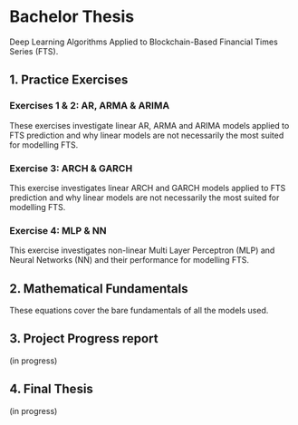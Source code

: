 # Bachelor Thesis
Deep Learning Algorithms Applied to Blockchain-Based Financial Times Series (FTS).

## 1. Practice Exercises
### Exercises 1 & 2: AR, ARMA & ARIMA
These exercises investigate linear AR, ARMA and ARIMA models applied to FTS prediction and why linear models are not necessarily the most suited for modelling FTS.

### Exercise 3: ARCH & GARCH
This exercise investigates linear ARCH and GARCH models applied to FTS prediction and why linear models are not necessarily the most suited for modelling FTS.

### Exercise 4: MLP & NN
This exercise investigates non-linear Multi Layer Perceptron (MLP) and Neural Networks (NN) and their performance for modelling FTS.

## 2. Mathematical Fundamentals 
These equations cover the bare fundamentals of all the models used.

## 3. Project Progress report
(in progress)

## 4. Final Thesis
(in progress)




